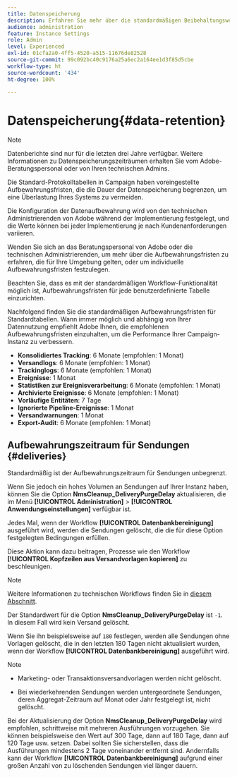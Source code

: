 ```yaml
---
title: Datenspeicherung
description: Erfahren Sie mehr über die standardmäßigen Beibehaltungswerte für Standardtabellen
audience: administration
feature: Instance Settings
role: Admin
level: Experienced
exl-id: 01cfa2a0-4ff5-4520-a515-11676de82528
source-git-commit: 99c092bc40c9176a25a6ec2a164ee1d3f85d5cbe
workflow-type: ht
source-wordcount: '434'
ht-degree: 100%

---
```


# Datenspeicherung{#data-retention}

>[!NOTE]
>
>Datenberichte sind nur für die letzten drei Jahre verfügbar. Weitere Informationen zu Datenspeicherungszeiträumen erhalten Sie vom Adobe-Beratungspersonal oder von Ihren technischen Admins.

Die Standard-Protokolltabellen in Campaign haben voreingestellte Aufbewahrungsfristen, die die Dauer der Datenspeicherung begrenzen, um eine Überlastung Ihres Systems zu vermeiden.

Die Konfiguration der Datenaufbewahrung wird von den technischen Administrierenden von Adobe während der Implementierung festgelegt, und die Werte können bei jeder Implementierung je nach Kundenanforderungen variieren.

Wenden Sie sich an das Beratungspersonal von Adobe oder die technischen Administrierenden, um mehr über die Aufbewahrungsfristen zu erfahren, die für Ihre Umgebung gelten, oder um individuelle Aufbewahrungsfristen festzulegen.

Beachten Sie, dass es mit der standardmäßigen Workflow-Funktionalität möglich ist, Aufbewahrungsfristen für jede benutzerdefinierte Tabelle einzurichten.

Nachfolgend finden Sie die standardmäßigen Aufbewahrungsfristen für Standardtabellen. Wann immer möglich und abhängig von Ihrer Datennutzung empfiehlt Adobe Ihnen, die empfohlenen Aufbewahrungsfristen einzuhalten, um die Performance Ihrer Campaign-Instanz zu verbessern.

* **Konsolidiertes Tracking**: 6 Monate (empfohlen: 1 Monat)
* **Versandlogs**: 6 Monate (empfohlen: 1 Monat)
* **Trackinglogs**: 6 Monate (empfohlen: 1 Monat)
* **Ereignisse**: 1 Monat
* **Statistiken zur Ereignisverarbeitung**: 6 Monate (empfohlen: 1 Monat)
* **Archivierte Ereignisse**: 6 Monate (empfohlen: 1 Monat)
* **Vorläufige Entitäten**: 7 Tage
* **Ignorierte Pipeline-Ereignisse**: 1 Monat
* **Versandwarnungen**: 1 Monat
* **Export-Audit**: 6 Monate (empfohlen: 1 Monat)

## Aufbewahrungszeitraum für Sendungen {#deliveries}

Standardmäßig ist der Aufbewahrungszeitraum für Sendungen unbegrenzt.

Wenn Sie jedoch ein hohes Volumen an Sendungen auf Ihrer Instanz haben, können Sie die Option **NmsCleanup_DeliveryPurgeDelay** aktualisieren, die im Menü **[!UICONTROL Administration]** > **[!UICONTROL Anwendungseinstellungen]** verfügbar ist.

Jedes Mal, wenn der Workflow **[!UICONTROL Datenbankbereinigung]** ausgeführt wird, werden die Sendungen gelöscht, die die für diese Option festgelegten Bedingungen erfüllen.

Diese Aktion kann dazu beitragen, Prozesse wie den Workflow **[!UICONTROL Kopfzeilen aus Versandvorlagen kopieren]** zu beschleunigen.

>[!NOTE]
>
>Weitere Informationen zu technischen Workflows finden Sie in [diesem Abschnitt](technical-workflows.md).


Der Standardwert für die Option **NmsCleanup_DeliveryPurgeDelay** ist `-1`. In diesem Fall wird kein Versand gelöscht.

Wenn Sie ihn beispielsweise auf `180` festlegen, werden alle Sendungen ohne Vorlagen gelöscht, die in den letzten 180 Tagen nicht aktualisiert wurden, wenn der Workflow **[!UICONTROL Datenbankbereinigung]** ausgeführt wird.

>[!NOTE]
>
>* Marketing- oder Transaktionsversandvorlagen werden nicht gelöscht.
>
>* Bei wiederkehrenden Sendungen werden untergeordnete Sendungen, deren Aggregat-Zeitraum auf Monat oder Jahr festgelegt ist, nicht gelöscht.

Bei der Aktualisierung der Option **NmsCleanup_DeliveryPurgeDelay** wird empfohlen, schrittweise mit mehreren Ausführungen vorzugehen. Sie können beispielsweise den Wert auf 300 Tage, dann auf 180 Tage, dann auf 120 Tage usw. setzen. Dabei sollten Sie sicherstellen, dass die Ausführungen mindestens 2 Tage voneinander entfernt sind. Andernfalls kann der Workflow **[!UICONTROL Datenbankbereinigung]** aufgrund einer großen Anzahl von zu löschenden Sendungen viel länger dauern.

